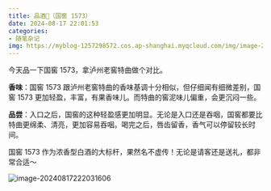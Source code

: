 ```yaml
---
title: 品酒🍶（国窖 1573）
date: 2024-08-17 22:01:53
categories: 
- 随笔杂记
img: https://myblog-1257298572.cos.ap-shanghai.myqcloud.com/img/image-20240817222031606.png
---
```


今天品一下国窖 1573，拿泸州老窖特曲做个对比。

**香味**：国窖 1573 跟泸州老窖特曲的香味基调十分相似，但仔细闻有细微差别，国窖 1573 更加轻盈，丰富，有果香味儿。而特曲的窖泥味儿偏重，会更沉闷一些。

**品尝**：入口之后，国窖的这种轻盈感更加明显。无论是入口还是吞咽，国窖都要比特曲更绵柔、清亮，更加容易吞咽。喝完之后，唇齿留香，香气可以停留较长时间。

国窖 1573 作为浓香型白酒的大标杆，果然名不虚传！无论是请客还是送礼，都非常合适～

![image-20240817222031606](https://myblog-1257298572.cos.ap-shanghai.myqcloud.com/img/image-20240817222031606.png)